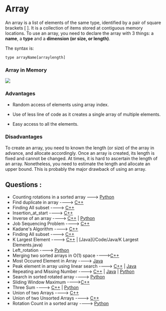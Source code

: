 # Array

An array is a list of elements of the same type, identified by a pair of square brackets [ ]. It is a collection of items stored at contiguous memory locations. To use an array, you need to declare the array with 3 things: a **name**, a **type** and a **dimension (or size, or length)**.

The syntax is:

`type arrayName[arraylength]`

### Array in Memory

![](https://media.geeksforgeeks.org/wp-content/uploads/array-2.png)

### Advantages

- Random access of elements using array index.

- Use of less line of code as it creates a single array of multiple elements.

- Easy access to all the elements.

### Disadvantages

To create an array, you need to known the length (or size) of the array in advance, and allocate accordingly. Once an array is created, its length is fixed and cannot be changed. At times, it is hard to ascertain the length of an array. Nonetheless, you need to estimate the length and allocate an upper bound. This is probably the major drawback of using an array.


## Questions :

 * Counting rotations in a sorted array ---> [Python](/Code/Python/Count_of_rotations.py)
 * Find duplicate in array ----> [C++](/Code/C++/Duplicate_in_array.cpp)
 * Finding All subset ----> [C++](/Code/C++/Finding_all_subset.cpp)
 * Insertion_at_start ----> [C++](/Code/C++/insertion_at_start.cpp)
 * Inverse of an array ----> [C++](Code/C++/inverse_of_an_array.cpp) | [Python](/Code/Python/inverseArray.py)
 * Job Sequencing Problem ----> [C++](/Code/C++/job_sequencing_problem.cpp)
 * Kadane's Algorithm ----> [C++](/Code/C++/kadane_algo.cpp) 
 * Finding All subset ----> [C++](/Code/C++/Finding_all_subset.cpp)
 * K Largest Element  ----> [C++](/Code/C++/K_largest_element.cpp) | [Java](/Code/Java/K Largest Elements.java)
 * Left_rotation ----> [Python](/Code/Python/left_rotation.py)
 * Merging two sorted arrays in O(1) space ---->[C++](/Code/C++/merge_in_constant_space.cpp) 
 * Most Occured Element in Array ----> [Java](/Code/Java/mostoccured.java)
 * Peak element in array using linear search ----> [C++](/Code/C++/peak_value_linear_search.cpp) | [Java](/Code/Java/peakvalueinarray.java)
 * Repeating and Missing Number ----> [C++](/Code/C++/repeating_and_missing_number.cpp) | [Java](/Code/Java/Repeating_And_Missing_Number.java) | [Python](/Code/Python/Repeating_and_missing_number.py) 
 * Search in sorted rotated array ----> [Python](/Code/Python/search_in_sorted_rotated_array.py)
 * Sliding Window Maximum ---->[C++](/Code/C++/Sliding_Window_Maximum.cpp)
 * Three Sum ----> [C++](/Code/C++/Three_Sum.cpp) | [Python](/Code/Python/Three_Sum.py)
 * Union of two Arrays ----> [C++](Code/C++/Union_of_two_unsorted_array.cpp)
 * Union of two Unsorted Arrays ----> [C++](/Code/C++/Union_of_two_unsorted_array.cpp)
 * Rotation Count in a sorted array ----> [Python](/Code/Python/RotationCount.py)


